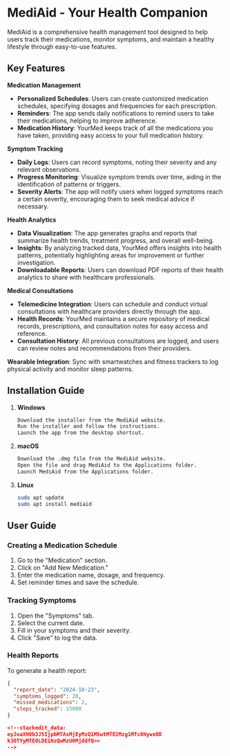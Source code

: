 
# MediAid - Your Health Companion

MediAid is a comprehensive health management tool designed to help users track their medications, monitor symptoms, and maintain a healthy lifestyle through easy-to-use features.

## Key Features

  
  **Medication Management**
- **Personalized Schedules**: Users can create customized medication schedules, specifying dosages and frequencies for each prescription. 
- **Reminders**: The app sends daily notifications to remind users to take their medications, helping to improve adherence. 
- **Medication History**: YourMed keeps track of all the medications you have taken, providing easy access to your full medication history.

 **Symptom Tracking**
 - **Daily Logs**: Users can record symptoms, noting their severity and any relevant observations.
  - **Progress Monitoring**: Visualize symptom trends over time, aiding in the identification of patterns or triggers. 
 - **Severity Alerts**: The app will notify users when logged symptoms reach a certain severity, encouraging them to seek medical advice if necessary.


 **Health Analytics**
 -  **Data Visualization**: The app generates graphs and reports that summarize health trends, treatment progress, and overall well-being. 
-  **Insights**: By analyzing tracked data, YourMed offers insights into health patterns, potentially highlighting areas for improvement or further investigation. 
- **Downloadable Reports**: Users can download PDF reports of their health analytics to share with healthcare professionals.

 **Medical Consultations**
 - **Telemedicine Integration**: Users can schedule and conduct virtual consultations with healthcare providers directly through the app. 
 - **Health Records**: YourMed maintains a secure repository of medical records, prescriptions, and consultation notes for easy access and reference. 
 - **Consultation History**: All previous consultations are logged, and users can review notes and recommendations from their providers.

**Wearable Integration**: Sync with smartwatches and fitness trackers to log physical activity and monitor sleep patterns.

## Installation Guide

1. **Windows**
    ```bash
    Download the installer from the MediAid website.
    Run the installer and follow the instructions.
    Launch the app from the desktop shortcut.
    ```

2. **macOS**
    ```bash
    Download the .dmg file from the MediAid website.
    Open the file and drag MediAid to the Applications folder.
    Launch MediAid from the Applications folder.
    ```

3. **Linux**
    ```bash
    sudo apt update
    sudo apt install mediaid
    ```

## User Guide

### Creating a Medication Schedule
1. Go to the "Medication" section.
2. Click on "Add New Medication."
3. Enter the medication name, dosage, and frequency.
4. Set reminder times and save the schedule.

### Tracking Symptoms
1. Open the "Symptoms" tab.
2. Select the current date.
3. Fill in your symptoms and their severity.
4. Click "Save" to log the data.

### Health Reports
To generate a health report:
```json
{
  "report_date": "2024-10-23",
  "symptoms_logged": 20,
  "missed_medications": 2,
  "steps_tracked": 15000
}

<!--stackedit_data:
eyJoaXN0b3J5IjpbMTAxMjEyMzQ1MSwtMTE2Mzg1MTc0NywxOD
k3OTYyMTE0LDE1NzQwMzU0MjddfQ==
-->